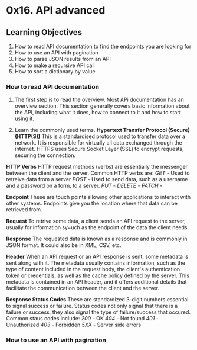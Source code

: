 # 0x16. API advanced

## Learning Objectives

1. How to read API documentation to find the endpoints you are looking for
2. How to use an API with pagination
3. How to parse JSON results from an API
4. How to make a recursive API call
5. How to sort a dictionary by value

### How to read API documentation

1. The first step is to read the overview.
Most APi documentation has an overview section. This section generally covers basic information about the API, including what it does, how to connect to it and how to start using it.

2. Learn the commonly used terms.
**Hypertext Transfer Protocol (Secure) (HTTP(S))**
This is a standardised protocol used to transfer data over a network. It is responsible for virtually all data exchanged through the internet.
HTTPS uses Secure Socket Layer (SSL) to encrypt requests, securing the connection.

**HTTP Verbs**
HTTP request methods (verbs) are essentially the messenger between the client and the server.
Common HTTP verbs are:
*GET* - Used to retreive data from a server
*POST* - Used to send data, such as a username and a password on a form, to a server.
*PUT* -
*DELETE* -
*PATCH* -

**Endpoint**
These are touch points allowing other applications to interact with other systems. Endpoints give you the location where that data can be retrieved from.

**Request**
To retrive some data, a client sends an API request to the server, usually for information sy=uch as the endpoint of the data the client needs.

**Response**
The requested data is known as a response and is commonly in JSON format. It could also be in XML, CSV, etc.

**Header**
When an API request or an API response is sent, some metadata is sent along with it. The metadata usually contains information, such as the type of content included in the request body, the client's authentication token or credentials, as well as the cache policy defined by the server. This metadata is contained in an API header, and it offers additional details that facilitate the communication between the client and the server.

**Response Status Codes**
These are standardized 3-digit numbers essential to signal success or failure.
Status codes not only signal that there is a failure or success, they also signal the type of failure/success that occured.
Common staus codes include:
*200* - OK
*404* - Not found
*401* - Unauthorized
*403* - Forbidden
*5XX* - Server side errors

### How to use an API with pagination
